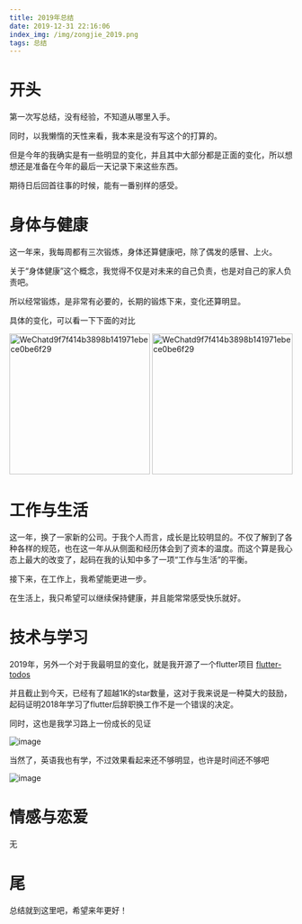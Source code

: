 ```yaml
---
title: 2019年总结
date: 2019-12-31 22:16:06
index_img: /img/zongjie_2019.png
tags: 总结
---
```




# 开头

第一次写总结，没有经验，不知道从哪里入手。

同时，以我懒惰的天性来看，我本来是没有写这个的打算的。

但是今年的我确实是有一些明显的变化，并且其中大部分都是正面的变化，所以想想还是准备在今年的最后一天记录下来这些东西。

期待日后回首往事的时候，能有一番别样的感受。

# 身体与健康

这一年来，我每周都有三次锻炼，身体还算健康吧，除了偶发的感冒、上火。

关于“身体健康”这个概念，我觉得不仅是对未来的自己负责，也是对自己的家人负责吧。

所以经常锻炼，是非常有必要的，长期的锻炼下来，变化还算明显。

具体的变化，可以看一下下面的对比

<img width="250" alt="WeChatd9f7f414b3898b141971ebece0be6f29" src="https://oldchen-blog-1256696029.cos.ap-guangzhou.myqcloud.com/zongjie_2019/001.jpg">



<img width="250" alt="WeChatd9f7f414b3898b141971ebece0be6f29" src="https://oldchen-blog-1256696029.cos.ap-guangzhou.myqcloud.com/zongjie_2019/002.jpg">

# 工作与生活

这一年，换了一家新的公司。于我个人而言，成长是比较明显的。不仅了解到了各种各样的规范，也在这一年从从侧面和经历体会到了资本的温度。而这个算是我心态上最大的改变了，起码在我的认知中多了一项“工作与生活”的平衡。

接下来，在工作上，我希望能更进一步。

在生活上，我只希望可以继续保持健康，并且能常常感受快乐就好。

# 技术与学习

2019年，另外一个对于我最明显的变化，就是我开源了一个flutter项目 [flutter-todos](https://github.com/asjqkkkk/flutter-todos)

并且截止到今天，已经有了超越1K的star数量，这对于我来说是一种莫大的鼓励，起码证明2018年学习了flutter后辞职换工作不是一个错误的决定。

同时，这也是我学习路上一份成长的见证

![image](https://oldchen-blog-1256696029.cos.ap-guangzhou.myqcloud.com/zongjie_2019/003.png)

当然了，英语我也有学，不过效果看起来还不够明显，也许是时间还不够吧

![image](https://oldchen-blog-1256696029.cos.ap-guangzhou.myqcloud.com/zongjie_2019/004.png)


# 情感与恋爱

无


# 尾

总结就到这里吧，希望来年更好！